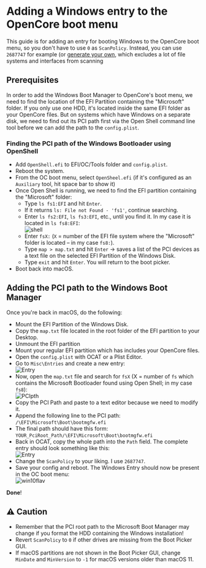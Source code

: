 # Adding a Windows entry to the OpenCore boot menu

This guide is for adding an entry for booting Windows to the OpenCore boot menu, so you don't have to use `0` as `ScanPolicy`. Instead, you can use `2687747` for example (or [generate your own](https://oc-scanpolicy.vercel.app/), which excludes a lot of file systems and interfaces from scanning

## Prerequisites

In order to add the Windows Boot Manager to OpenCore's boot menu, we need to find the location of the EFI Partition containing the "Microsoft" folder. If you only use one HDD, it's located inside the same EFI folder as your OpenCore files. But on systems which have Windows on a separate disk, we need to find out its PCI path first via the Open Shell command line tool before we can add the path to the `config.plist`.

### Finding the PCI path of the Windows Bootloader using OpenShell

- Add `OpenShell.efi` to EFI/OC/Tools folder and `config.plist`.
- Reboot the system.
- From the OC boot menu, select `OpenSheel.efi` (if it's configured as an `Auxiliary` tool, hit space bar to show it)
- Once Open Shell is running, we need to find the EFI partition containing the "Microsoft" folder:
	- Type `ls fs1:EFI` and hit `Enter`.
	- If it returns `ls: File not Found - 'fs1'`, continue searching.
	- Enter `ls fs2:EFI`, `ls fs3:EFI`, etc., until you find it. In my case it is located in `ls fs8:EFI`:</br>![shell](https://user-images.githubusercontent.com/76865553/161344509-3f4fe025-c9dc-4a72-acda-a577cf1ec9d4.png)
	- Enter `fsX:` (`X` = number of the EFI file system where the "Microsoft" folder is located – in my case `fs8:`).
	- Type `map > map.txt` and hit `Enter` &rarr; saves a list of the PCI devices as a text file on the selected EFI Partition of the Windows Disk.
	- Type `exit` and hit `Enter`. You will return to the boot picker.
- Boot back into macOS.

## Adding the PCI path to the Windows Boot Manager

Once you're back in macOS, do the following:

- Mount the EFI Partition of the Windows Disk.
- Copy the `map.txt` file located in the root folder of the EFI partition to your Desktop.
- Unmount the EFI partition
- Mount your regular EFI partition which has includes your OpenCore files.
- Open the `config.plist` with OCAT or a Plist Editor.
- Go to `Misc\Entries` and create a new entry:</br>![Entry](https://user-images.githubusercontent.com/76865553/148824089-a50c2167-3396-4e25-85f7-e2d49389bab2.png)
- Now, open the `map.txt` file and search for `fsX` (X = number of `fs` which contains the Microsoft Bootloader found using Open Shell; in my case `fs8`):</br>![PCIpth](https://user-images.githubusercontent.com/76865553/148824135-43e63b09-905f-46df-8e85-6fa8707580ce.png)
- Copy the PCI Path and paste to a text editor because we need to modify it.
- Append the following line to the PCI path: `/\EFI\Microsoft\Boot\bootmgfw.efi`
- The final path should have this form: `YOUR_PciRoot_Path/\EFI\Microsoft\Boot\bootmgfw.efi`
- Back in OCAT, copy the whole path into the `Path` field. The complete entry should look something like this:</br>![Entry](https://user-images.githubusercontent.com/76865553/161345017-a7643182-7899-4538-9c85-183da6a59d41.png)
- Change the `ScanPolicy` to your liking. I use `2687747`.
- Save your config and reboot. The Windows Entry should now be present in the OC boot menu:</br>
![win10flav](https://user-images.githubusercontent.com/76865553/148958994-60379e98-4b84-4e4b-b0d0-e2484813d06b.png)

**Done**!

## :warning: Caution

- Remember that the PCI root path to the Microsoft Boot Manager may change if you format the HDD containing the Windows installation!
- Revert `ScanPolicy` to `0` if other drives are missing from the Boot Picker GUI.
- If macOS partitions are not shown in the Boot Picker GUI, change `MinDate` and `MinVersion` to `-1` for macOS versions older than macOS 11.
